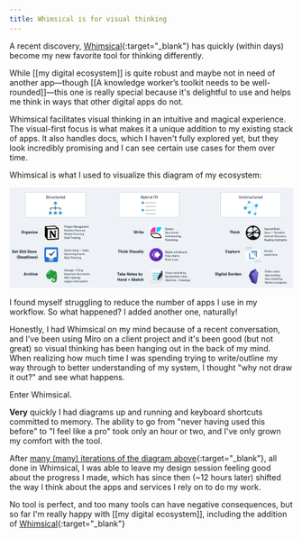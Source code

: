 ```yaml
---
title: Whimsical is for visual thinking
---
```

A recent discovery, [Whimsical](https://whimsical.com/){:target="_blank"} has quickly (within days) become my new favorite tool for thinking differently.

While [[my digital ecosystem]] is quite robust and maybe not in need of another app—though [[A knowledge worker’s toolkit needs to be well-rounded]]—this one is really special because it's delightful to use and helps me think in ways that other digital apps do not.

Whimsical facilitates visual thinking in an intuitive and magical experience. The visual-first focus is what makes it a unique addition to my existing stack of apps. It also handles docs, which I haven't fully explored yet, but they look incredibly promising and I can see certain use cases for them over time.

Whimsical is what I used to visualize this diagram of my ecosystem:

![](/assets/digital-ecosystem-apps.png)

I found myself struggling to reduce the number of apps I use in my workflow. So what happened? I added another one, naturally!

Honestly, I had Whimsical on my mind because of a recent conversation, and I've been using Miro on a client project and it's been good (but not great) so visual thinking has been hanging out in the back of my mind. When realizing how much time I was spending trying to write/outline my way through to better understanding of my system, I thought "why not draw it out?" and see what happens.

Enter Whimsical.

**Very** quickly I had diagrams up and running and keyboard shortcuts committed to memory. The ability to go from "never having used this before" to "I feel like a pro" took only an hour or two, and I've only grown my comfort with the tool.

After [many (many) iterations of the diagram above](https://twitter.com/miketnnnbm/status/1376650184390807555){:target="_blank"}, all done in Whimsical, I was able to leave my design session feeling good about the progress I made, which has since then (~12 hours later) shifted the way I think about the apps and services I rely on to do my work.

No tool is perfect, and too many tools can have negative consequences, but so far I'm really happy with [[my digital ecosystem]], including the addition of [Whimsical](https://whimsical.com/){:target="_blank"}
